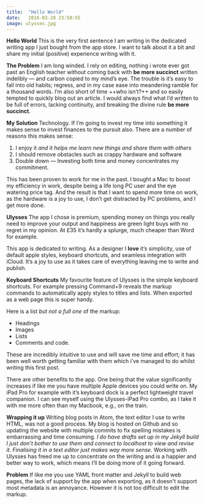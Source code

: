 ```yaml
---
title:  "Hello World"
date:   2016-03-28 23:58:55
image: ulysses.jpg
---
```


<strong>Hello World</strong>
This is the very first sentence I am writing in the dedicated writing app I just bought from the app store. I want to talk about it a bit and share my initial (positive) experience writing with it.

<strong>The Problem</strong>
I am long winded. I rely on editing, nothing i wrote ever got past an English teacher without coming back with <strong>be more succinct</strong> written indelibly — and carbon copied to my mind’s eye. The trouble is it’s easy to fall into old habits; regress, and in my case ease into meandering ramble for a thousand words. I’m also short of time ++who isn’t?++ and so easily tempted to quickly blog out an article. I would always find what I’d written to be full of errors, lacking continuity, and breaking the divine rule <strong>be more succinct</strong>.

<strong>My Solution</strong>
Technology. If I’m going to invest my time into something it makes sense to invest finances to the pursuit also. There are a number of reasons this makes sense:

<ol>
<li> I enjoy it <em>and it helps me learn new things and share them with others</em></li>
<li> I should remove obstacles such as crappy hardware and software</li>
<li> Double down — Investing both time and money concentrates my commitment.</li>
</ol>

This has been proven to work for me in the past. I bought a Mac to boost my efficiency in work, despite being a life long PC user and the eye watering price tag. And the result is that I want to spend more time on work, as the hardware is a joy to use, I don’t get distracted by PC problems, and I get more done.

<strong>Ulysses</strong>
The app I chose is premium, spending money on things you really need to improve your output and happiness are green light buys with no regret in my opinion. At £35 it’s hardly a splurge, much cheaper than Word for example.

This app is dedicated to writing. As a designer I <strong>love</strong> it’s simplicity, use of default apple styles, keyboard shortcuts, and seamless integration with iCloud. It’s a joy to use as it takes care of everything leaving me to write and publish.

<strong>Keyboard Shortcuts</strong>
My favourite feature of Ulysses is the simple keyboard shortcuts. For example pressing Command+9 reveals the markup commands to automatically apply styles to titles and lists. When exported as a web page this is super handy.

Here is a list <em>but not a full one</em> of the markup:

<ul>
<li> Headings</li>
<li> Images</li>
<li> Lists</li>
<li> Comments and code.</li>
</ul>

These are incredibly intuitive to use and will save me time and effort; it has been well worth getting familiar with them which i’ve managed to do whilst writing this first post.

There are other benefits to the app. One being that the value significantly increases if like me you have multiple Apple devices you could write on. My iPad Pro for example with it’s keyboard dock is a perfect lightweight travel companion. I can see myself using the Ulysses-iPad Pro combo, as I take it with me more often than my Macbook, e.g., on the train.

<strong>Wrapping it up</strong>
Writing blog posts in Atom, the text editor I use to write HTML, was not a good process. My blog is hosted on Github and so updating the website with multiple commits to fix spelling mistakes is embarrassing and time consuming. <em>I do have drafts set up in my Jekyll build I just don’t bother to use them and connect to localhost to view and revise it. Finalising it in a text editor just makes way more sense.</em> Working with Ulysses has freed me up to concentrate on the writing and is a happier and better way to work, which means I’ll be doing more of it going forward.

<strong>Problem</strong>
If like me you use YAML front matter and Jekyll to build web pages, the lack of support by the app when exporting, as it doesn't support most metadata is an annoyance. However it is not too difficult to edit the markup.
